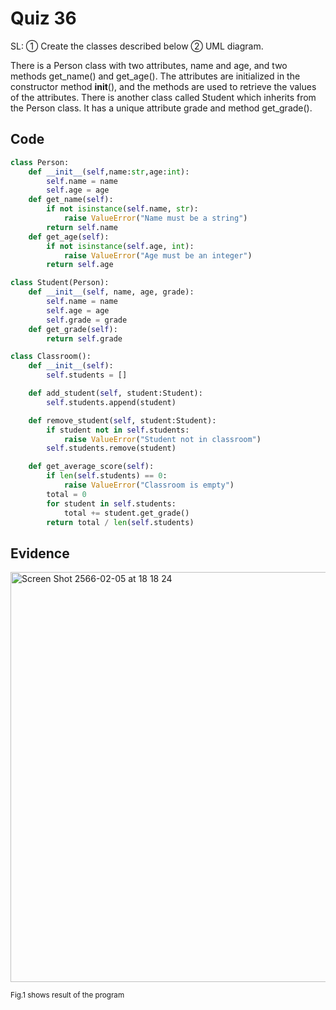 # Quiz 36

SL: ① Create the classes described below ② UML diagram.

There is a Person class with two attributes, name and age, and two methods get_name() and get_age(). The attributes are initialized in the constructor method __init__(), and the methods are used to retrieve the values of the attributes. There is another class called Student which inherits from the Person class. It has a unique attribute grade and method get_grade().

## Code

```py
class Person:
    def __init__(self,name:str,age:int):
        self.name = name
        self.age = age
    def get_name(self):
        if not isinstance(self.name, str):
            raise ValueError("Name must be a string")
        return self.name
    def get_age(self):
        if not isinstance(self.age, int):
            raise ValueError("Age must be an integer")
        return self.age

class Student(Person):
    def __init__(self, name, age, grade):
        self.name = name
        self.age = age
        self.grade = grade
    def get_grade(self):
        return self.grade

class Classroom():
    def __init__(self):
        self.students = []

    def add_student(self, student:Student):
        self.students.append(student)

    def remove_student(self, student:Student):
        if student not in self.students:
            raise ValueError("Student not in classroom")
        self.students.remove(student)

    def get_average_score(self):
        if len(self.students) == 0:
            raise ValueError("Classroom is empty")
        total = 0
        for student in self.students:
            total += student.get_grade()
        return total / len(self.students)
```

## Evidence

<img width="656" alt="Screen Shot 2566-02-05 at 18 18 24" src="https://user-images.githubusercontent.com/111941936/216811072-817ab876-f469-461c-83cd-17ee23840e5e.png">

<sub>Fig.1 shows result of the program

